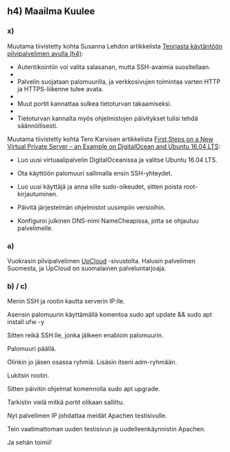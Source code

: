 ## h4) Maailma Kuulee

### x) 
Muutama tiivistetty kohta Susanna Lehdon artikkelista [Teoriasta käytäntöön pilvipalvelimen avulla (h4)](https://susannalehto.fi/2022/teoriasta-kaytantoon-pilvipalvelimen-avulla-h4/):

- Autentikointiin voi valita salasanan, mutta SSH-avaimia suositellaan.
- 
- Palvelin suojataan palomuurilla, ja verkkosivujen toimintaa varten HTTP ja HTTPS-liikenne tulee avata.
- 
- Muut portit kannattaa sulkea tietoturvan takaamiseksi.
- 
- Tietoturvan kannalta myös ohjelmistojen päivitykset tulisi tehdä säännöllisesti.

  
Muutama tiivistetty kohta Tero Karvisen artikkelista [First Steps on a New Virtual Private Server – an Example on DigitalOcean and Ubuntu 16.04 LTS](https://terokarvinen.com/2017/first-steps-on-a-new-virtual-private-server-an-example-on-digitalocean/):

- Luo uusi virtuaalipalvelin DigitalOceanissa ja valitse Ubuntu 16.04 LTS.

- Ota käyttöön palomuuri sallimalla ensin SSH-yhteydet.

- Luo uusi käyttäjä ja anna sille sudo-oikeudet, sitten poista root-kirjautuminen.

- Päivitä järjestelmän ohjelmistot uusimpiin versioihin.
  
- Konfiguroi julkinen DNS-nimi NameCheapissa, jotta se ohjautuu palvelimelle.

### a) 

Vuokrasin pilvipalvelimen [UpCloud](https://upcloud.com/) -sivustolta. Halusin palvelimen Suomesta, ja UpCloud on suomalainen palveluntarjoaja. 

### b) / c)
 
Menin SSH ja rootin kautta serverin IP:lle. 
 
Asensin palomuurin käyttämällä komentoa sudo apt update && sudo apt install ufw -y
 
Sitten reikä SSH:lle, jonka jälkeen enabloin palomuurin.
 
Palomuuri päällä.
 
Olinkin jo jäsen osassa ryhmiä. Lisäsin itseni adm-ryhmään. 
 
Lukitsin rootin.
 
Sitten päivitin ohjelmat komennolla sudo apt upgrade.
 
Tarkistin vielä mitkä portit olikaan sallittu. 
 
Nyt palvelimen IP johdattaa meidät Apachen testisivulle.
 
Tein vaatimattoman uuden testisivun ja uudelleenkäynnistin Apachen. 
 
Ja sehän toimii!
